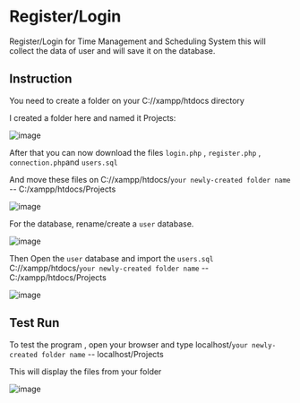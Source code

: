 
# Register/Login 
Register/Login for Time Management and Scheduling System this will collect the data of user and will save it on the database.


## Instruction
You need to create a folder on  your C://xampp/htdocs directory

I created a folder here and named it Projects:

![image](https://user-images.githubusercontent.com/93307570/139634063-7885027d-d2ec-4cc9-926f-68970bd7f6e3.png)

After that you can now download the files  `login.php` , `register.php` , `connection.php`and `users.sql`

And move these files on C://xampp/htdocs/`your newly-created folder name` -- C:/xampp/htdocs/Projects


![image](https://user-images.githubusercontent.com/93307570/139634528-df2c2605-3608-4d91-b95f-3d6a8de1d188.png)

For the database, rename/create a `user` database.

![image](https://user-images.githubusercontent.com/93307570/139634851-5566a6c9-c0f7-4709-a84a-cf235cad5ead.png)

Then Open the `user` database and import the `users.sql`  C://xampp/htdocs/`your newly-created folder name` -- C:/xampp/htdocs/Projects

![image](https://user-images.githubusercontent.com/93307570/139635080-a12b59e3-d7f4-40d4-9e54-3e167ac8dbf2.png)

## Test Run
To test the program  , open your browser and type localhost/`your newly-created folder name`  -- localhost/Projects

This will display the files from your folder

![image](https://user-images.githubusercontent.com/93307570/139635614-1234bb18-cd25-41cd-a020-14487407b127.png)








